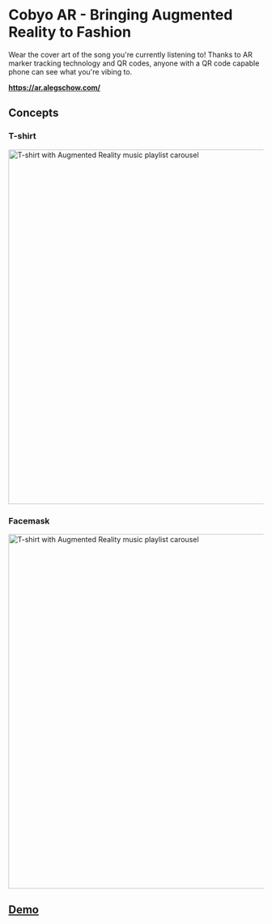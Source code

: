 # Cobyo AR - Bringing Augmented Reality to Fashion

Wear the cover art of the song you're currently listening to! Thanks to AR marker tracking technology and QR codes, anyone with a QR code capable phone can see what you're vibing to.

**https://ar.alegschow.com/**


## Concepts

### T-shirt
<img src="docs/assets/tshirt-hanging-favorites.png" height="700" alt="T-shirt with Augmented Reality music playlist carousel" />

### Facemask
<img src="docs/assets/facemask-recents.png" height="700" alt="T-shirt with Augmented Reality music playlist carousel" />


## [Demo](docs/demo.md)
